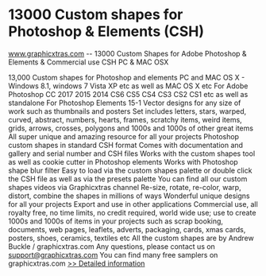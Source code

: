 # 13000 Custom shapes for Photoshop & Elements (CSH)
www.graphicxtras.com -- 13000 Custom Shapes for Adobe Photoshop & Elements & Commercial use CSH PC & MAC OSX

13,000 Custom shapes for Photoshop and elements
PC and MAC OS X - Windows 8.1, windows 7 Vista XP etc as well as MAC OS X etc
For Adobe Photoshop CC 2017 2015 2014 CS6 CS5 CS4 CS3 CS2 CS1 etc as well as standalone
For Photoshop Elements 15-1
Vector designs for any size of work such as thumbnails and posters
Set includes letters, stars, warped, curved, abstract, numbers, hearts, frames, scratchy items, weird items, grids, arrows, crosses, polygons and 1000s and 1000s of other great items
All super unique and amazing resource for all your projects
Photoshop custom shapes in standard CSH format
Comes with documentation and gallery and serial number and CSH files
Works with the custom shapes tool as well as cookie cutter in Photoshop elements
Works with Photoshop shape blur filter
Easy to load via the custom shapes palette or double click the CSH file as well as via the presets palette
You can find all our custom shapes videos via Graphicxtras channel
Re-size, rotate, re-color, warp, distort, combine the shapes in millions of ways
Wonderful unique designs for all your projects
Export and use in other applications
Commercial use, all royalty free, no time limits, no credit required, world wide use; use to create 1000s and 1000s of items in your projects such as scrap booking, documents, web pages, leaflets, adverts, packaging, cards, xmas cards, posters, shoes, ceramics, textiles etc
All the custom shapes are by Andrew Buckle / graphicxtras.com
Any questions, please contact us on support@graphicxtras.com
You can find many free samplers on graphicxtras.com
[>> Detailed information](https://secure.shareit.com/shareit/product.html?productid=180694&affiliateid=200057808)
